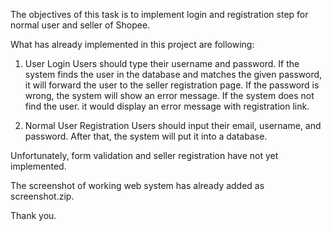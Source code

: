 The objectives of this task is to implement login and registration step for normal user and seller of Shopee.

What has already implemented in this project are following:
1. User Login
Users should type their username and password. 
If the system finds the user in the database and matches the given password, it will forward the user to the seller registration page.
If the password is wrong, the system will show an error message.
If the system does not find the user. it would display an error message with registration link.

2. Normal User Registration
Users should input their email, username, and password. After that, the system will put it into a database.


Unfortunately, form validation and seller registration have not yet implemented.

The screenshot of working web system has already added as screenshot.zip.

Thank you.
